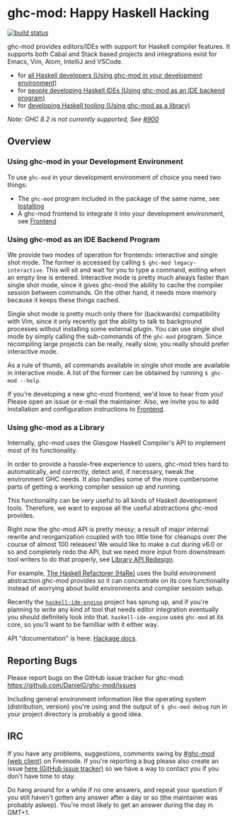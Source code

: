 # ghc-mod: Happy Haskell Hacking
[![build status](https://gitlab.com/dxld/ghc-mod/badges/master/build.svg)](https://gitlab.com/dxld/ghc-mod/commits/master)

ghc-mod provides editors/IDEs with support for Haskell compiler features. It
supports both Cabal and Stack based projects and integrations exist for Emacs,
Vim, Atom, IntelliJ and VSCode.

- for [all Haskell developers (Using ghc-mod in your development environment)](#using-ghc-mod-in-your-development-environment)
- for [people developing Haskell IDEs (Using ghc-mod as an IDE backend program)](#using-ghc-mod-as-an-ide-backend-program)
- for [developing Haskell tooling (Using ghc-mod as a library)](#using-ghc-mod-as-a-library)

*Note: GHC 8.2 is not currently supported, See [#900](https://github.com/DanielG/ghc-mod/issues/900)*

## Overview

### Using ghc-mod in your Development Environment

To use `ghc-mod` in your development environment of choice you need two things:

  - The `ghc-mod` program included in the package of the same name, see [Installing](https://github.com/DanielG/ghc-mod/wiki/Installing)
  - A ghc-mod frontend to integrate it into your development environment, see [Frontend](https://github.com/DanielG/ghc-mod/wiki/Frontend)

### Using ghc-mod as an IDE Backend Program

We provide two modes of operation for frontends: interactive and single shot
mode. The former is accessed by calling `$ ghc-mod legacy-interactive`. This will
sit and wait for you to type a command, exiting when an empty line is
entered. Interactive mode is pretty much always faster than single shot mode,
since it gives ghc-mod the ability to cache the compiler session between
commands. On the other hand, it needs more memory because it keeps these things
cached. 

Single shot mode is pretty much only there for (backwards) compatibility with
Vim, since it only recently got the ability to talk to background processes
without installing some external plugin. You can use single shot mode by simply
calling the sub-commands of the `ghc-mod` program. Since recompiling large
projects can be really, really slow, you really should prefer interactive mode.

As a rule of thumb, all commands available in single shot mode are available in
interactive mode. A list of the former can be obtained by running 
`$ ghc-mod --help`.

If you're developing a new ghc-mod frontend, we'd love to hear from you! Please
open an issue or e-mail the maintainer. Also, we invite you to add installation
and configuration instructions to
[Frontend](https://github.com/DanielG/ghc-mod/wiki/Frontend).

### Using ghc-mod as a Library

Internally, ghc-mod uses the Glasgow Haskell Compiler's API to implement most of
its functionality.

In order to provide a hassle-free experience to users, ghc-mod tries hard to
automatically, and correctly, detect and, if necessary, tweak the environment GHC
needs. It also handles some of the more cumbersome parts of getting a working
compiler session up and running.

This functionality can be very useful to all kinds of Haskell development tools.
Therefore, we want to expose all the useful abstractions ghc-mod provides.

Right now the ghc-mod API is pretty messy; a result of major internal rewrite
and reorganization coupled with too little time for cleanups over the course of
almost 100 releases! We would like to make a cut during v6.0 or so and
completely redo the API, but we need more input from downstream tool writers to
do that properly, see [Library API Redesign](Library-API-Redesign.md).

For example, [The Haskell Refactorer (HaRe)](https://github.com/alanz/HaRe) uses
the build environment abstraction ghc-mod provides so it can concentrate on its
core functionality instead of worrying about build environments and compiler
session setup.

Recently the
[`haskell-ide-engine`](https://github.com/haskell/haskell-ide-engine) project
has sprung up, and if you're planning to write any kind of tool that needs editor
integration eventually you should definitely look into that. `haskell-ide-engine`
uses `ghc-mod` at its core, so you'll want to be familliar with it either way.

API "documentation" is here:
[Hackage docs](https://hackage.haskell.org/package/ghc-mod#modules).

## Reporting Bugs

Please report bugs on the GitHub issue tracker for ghc-mod:
https://github.com/DanielG/ghc-mod/issues

Including general environment information like the operating system
(distribution, version) you're using and the output of `$ ghc-mod debug` run in
your project directory is probably a good idea.

## IRC

If you have any problems, suggestions, comments swing by
[\#ghc-mod (web client)](https://kiwiirc.com/client/irc.freenode.org/ghc-mod) on
Freenode. If you're reporting a bug please also create an issue
[here (GitHub issue tracker)](https://github.com/DanielG/ghc-mod/issues) so we
have a way to contact you if you don't have time to stay.

Do hang around for a while if no one answers, and repeat your question if you
still haven't gotten any answer after a day or so (the maintainer was probably
asleep). You're most likely to get an answer during the day in GMT+1.
